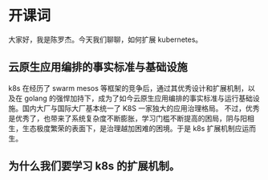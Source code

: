 # 开课词
大家好，我是陈罗杰。今天我们聊聊，如何扩展 kubernetes。

## 云原生应用编排的事实标准与基础设施
k8s 在经历了 swarm mesos 等框架的竞争后，通过其优秀设计和扩展机制，以及在 golang 的强悍加持下，成为了如今云原生应用编排的事实标准与运行基础设施。国内大厂与国际大厂基本统一了 K8S 一家独大的应用治理格局。
不过，优秀是优秀了，也带来了系统复杂度不断膨胀，学习门槛不断提高的困局，阴与阳相生，生态极度繁荣的表面下，是治理越加困难的困境。于是 k8s 扩展机制应运而生。

## 为什么我们要学习 k8s 的扩展机制。



